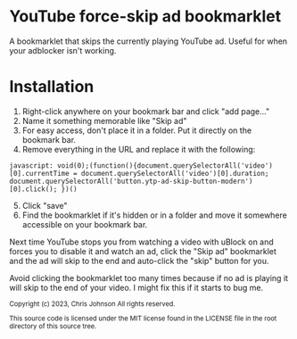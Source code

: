 # YouTube force-skip ad bookmarklet
A bookmarklet that skips the currently playing YouTube ad. Useful for when your adblocker isn't working.

# Installation

1. Right-click anywhere on your bookmark bar and click "add page..."
2. Name it something memorable like "Skip ad"
3. For easy access, don't place it in a folder. Put it directly on the bookmark bar.
4. Remove everything in the URL and replace it with the following:
```
javascript: void(0);(function(){document.querySelectorAll('video')[0].currentTime = document.querySelectorAll('video')[0].duration; document.querySelectorAll('button.ytp-ad-skip-button-modern')[0].click(); })()
```
5. Click "save"
6. Find the bookmarklet if it's hidden or in a folder and move it somewhere accessible on your bookmark bar.

Next time YouTube stops you from watching a video with uBlock on and forces you to disable it and watch an ad, click the "Skip ad" bookmarklet and the ad will skip to the end and auto-click the "skip" button for you.

Avoid clicking the bookmarklet too many times because if no ad is playing it will skip to the end of your video. I might fix this if it starts to bug me.


<sub>
Copyright (c) 2023, Chris Johnson
All rights reserved.

This source code is licensed under the MIT license found in the
LICENSE file in the root directory of this source tree. 
</sub>
